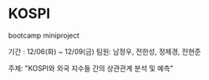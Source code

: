 # KOSPI
bootcamp miniproject

기간 : 12/06(화) ~ 12/09(금)
팀원: 남정우, 전한성, 정제경, 전현준

주제: "KOSPI와 외국 지수들 간의 상관관계 분석 및 예측"
